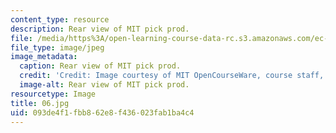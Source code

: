 ```yaml
---
content_type: resource
description: Rear view of MIT pick prod.
file: /media/https%3A/open-learning-course-data-rc.s3.amazonaws.com/ec-s06-design-for-demining-spring-2007/093de4f1fbb862e8f436023fab1ba4c4_06.jpg
file_type: image/jpeg
image_metadata:
  caption: Rear view of MIT pick prod.
  credit: 'Credit: Image courtesy of MIT OpenCourseWare, course staff, and students.'
  image-alt: Rear view of MIT pick prod.
resourcetype: Image
title: 06.jpg
uid: 093de4f1-fbb8-62e8-f436-023fab1ba4c4
---
```

